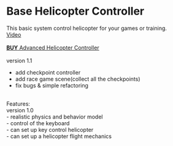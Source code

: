 # Base Helicopter Controller
This basic system control helicopter for your games or training.<br> 
<a href = "https://www.youtube.com/watch?v=MnXN8KpDpEk"> Video </a>
<br>
<br>
<a href = "http://u3d.as/nxa"><strong> BUY</strong> Advanced Helicopter Controller</a>
<br>
<br> 
version 1.1<br> 
- add checkpoint controller<br>
- add race game scene(collect all the checkpoints)<br>
- fix bugs & simple refactoring <br>
<br> 
Features:<br> 
version 1.0<br> 
- realistic physics and behavior model <br> 
- control of the keyboard<br> 
- can set up key control helicopter<br> 
- can set up a helicopter flight mechanics<br>
